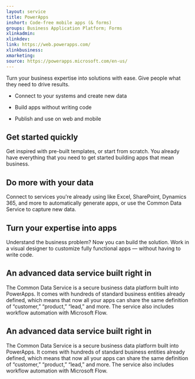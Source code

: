 ```yaml
---
layout: service
title: PowerApps
inshort: Code-free mobile apps (& forms)
groups: Business Application Platform; Forms
xlinkadmin: 
xlinkdev: 
link: https://web.powerapps.com/
xlinkbusiness: 
xmarketing: 
source: https://powerapps.microsoft.com/en-us/
---
```

Turn your business expertise into solutions with ease. Give people what they need to drive results.

- Connect to your systems and create new data
 
- Build apps without writing code
 
- Publish and use on web and mobile

## Get started quickly
Get inspired with pre-built templates, or start from scratch. You already have everything that you need to get started building apps that mean business.

## Do more with your data
Connect to services you're already using like Excel, SharePoint, Dynamics 365, and more to automatically generate apps, or use the Common Data Service to capture new data.

## Turn your expertise into apps
Understand the business problem? Now you can build the solution. Work in a visual designer to customize fully functional apps — without having to write code.

## An advanced data service built right in
The Common Data Service is a secure business data platform built into PowerApps. It comes with hundreds of standard business entities already defined, which means that now all your apps can share the same definition of “customer,” “product,” “lead,” and more. The service also includes workflow automation with Microsoft Flow.

## An advanced data service built right in
The Common Data Service is a secure business data platform built into PowerApps. It comes with hundreds of standard business entities already defined, which means that now all your apps can share the same definition of “customer,” “product,” “lead,” and more. The service also includes workflow automation with Microsoft Flow.

